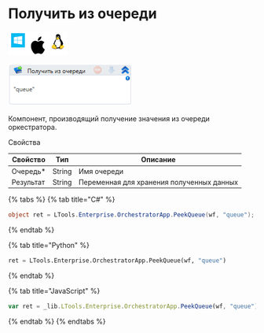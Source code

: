 # Получить из очереди

![](<../../../../.gitbook/assets/image (100) (1) (10) (83).png>)

![](<../../../../.gitbook/assets/image (393).png>)

Компонент, производящий получение значения из очереди оркестратора.

Свойства

| Свойство  | Тип    | Описание                                  |
| --------- | ------ | ----------------------------------------- |
| Очередь\* | String | Имя очереди                               |
| Результат | String | Переменная для хранения полученных данных |

{% tabs %}
{% tab title="C#" %}
```csharp
object ret = LTools.Enterprise.OrchestratorApp.PeekQueue(wf, "queue");
```
{% endtab %}

{% tab title="Python" %}
```python
ret = LTools.Enterprise.OrchestratorApp.PeekQueue(wf, "queue")
```
{% endtab %}

{% tab title="JavaScript" %}
```javascript
var ret = _lib.LTools.Enterprise.OrchestratorApp.PeekQueue(wf, "queue");
```
{% endtab %}
{% endtabs %}
